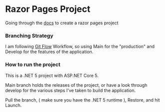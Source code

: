# Razor Pages Project

Going through the [docs](https://docs.microsoft.com/en-gb/aspnet/core/tutorials/razor-pages/?view=aspnetcore-5.0) to create a razor pages project

### Branching Strategy
I am following [Git Flow](https://www.atlassian.com/git/tutorials/comparing-workflows/gitflow-workflow) Workflow, so using Main for the "production" and Develop for the features of the application.

### How to run the project
This is a .NET 5 project with ASP.NET Core 5.

Main branch holds the releases of the project, or have a look through develop for the various steps I've taken to build the application.

Pull the branch, ( make sure you have the .NET 5 runtime ), Restore, and hit Launch.
